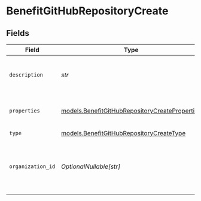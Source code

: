 # BenefitGitHubRepositoryCreate


## Fields

| Field                                                                                                  | Type                                                                                                   | Required                                                                                               | Description                                                                                            |
| ------------------------------------------------------------------------------------------------------ | ------------------------------------------------------------------------------------------------------ | ------------------------------------------------------------------------------------------------------ | ------------------------------------------------------------------------------------------------------ |
| `description`                                                                                          | *str*                                                                                                  | :heavy_check_mark:                                                                                     | The description of the benefit. Will be displayed on products having this benefit.                     |
| `properties`                                                                                           | [models.BenefitGitHubRepositoryCreateProperties](../models/benefitgithubrepositorycreateproperties.md) | :heavy_check_mark:                                                                                     | Properties to create a benefit of type `github_repository`.                                            |
| `type`                                                                                                 | [models.BenefitGitHubRepositoryCreateType](../models/benefitgithubrepositorycreatetype.md)             | :heavy_check_mark:                                                                                     | N/A                                                                                                    |
| `organization_id`                                                                                      | *OptionalNullable[str]*                                                                                | :heavy_minus_sign:                                                                                     | The ID of the organization owning the benefit. **Required unless you use an organization token.**      |